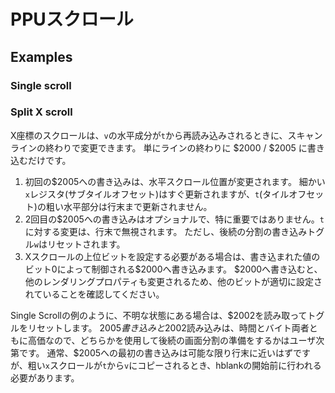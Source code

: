 # PPUスクロール

## Examples

### Single scroll

### Split X scroll

X座標のスクロールは、`v`の水平成分が`t`から再読み込みされるときに、スキャンラインの終わりで変更できます。
単にラインの終わりに $2000 / $2005 に書き込むだけです。

1. 初回の$2005への書き込みは、水平スクロール位置が変更されます。
   細かい`x`レジスタ(サブタイルオフセット)はすぐ更新されますが、`t`(タイルオフセット)の粗い水平部分は行末まで更新されません。
2. 2回目の$2005への書き込みはオプショナルで、特に重要ではありません。`t`に対する変更は、行末で無視されます。
   ただし、後続の分割の書き込みトグル`w`はリセットされます。
3. Xスクロールの上位ビットを設定する必要がある場合は、書き込まれた値のビット0によって制御される$2000へ書き込みます。
   $2000へ書き込むと、他のレンダリングプロパティも変更されるため、他のビットが適切に設定されていることを確認してください。

Single Scrollの例のように、不明な状態にある場合は、$2002を読み取ってトグルをリセットします。
$2005書き込みと$2002読み込みは、時間とバイト両者ともに高価なので、どちらかを使用して後続の画面分割の準備をするかはユーザ次第です。
通常、$2005への最初の書き込みは可能な限り行末に近いはずですが、粗い`x`スクロールが`t`から`v`にコピーされるとき、hblankの開始前に行われる必要があります。
